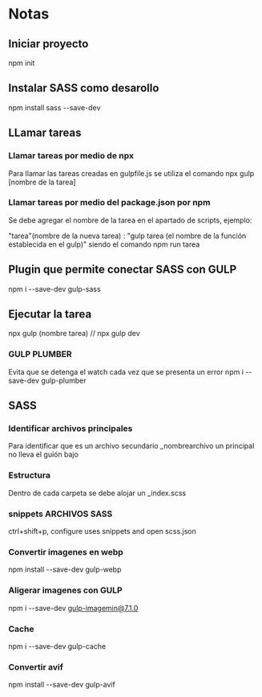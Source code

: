 # Notas
## Iniciar proyecto
npm init

## Instalar SASS como desarollo
npm install sass --save-dev
## LLamar tareas 

### Llamar tareas por medio de npx
Para llamar las tareas creadas en gulpfile.js se utiliza el comando npx gulp [nombre de la tarea]

### Llamar tareas por medio del package.json por npm 
Se debe agregar el nombre de la tarea en el apartado de scripts, ejemplo:

"tarea"(nombre de la nueva tarea) : "gulp tarea (el nombre de la función establecida en el gulp)"
siendo el comando npm run tarea

## Plugin que permite conectar SASS con GULP 
npm i --save-dev gulp-sass

## Ejecutar la tarea

npx gulp (nombre tarea)   // npx gulp dev

### GULP PLUMBER
Evita que se detenga el watch cada vez que se presenta un error
npm i --save-dev gulp-plumber
## SASS 
### Identificar archivos principales
Para identificar que es un archivo secundario _nombrearchivo un principal no lleva el guión bajo 
### Estructura 
Dentro de cada carpeta se debe alojar un _index.scss

### snippets ARCHIVOS SASS
ctrl+shift+p, configure uses snippets and open scss.json

### Convertir imagenes en webp
npm install --save-dev gulp-webp

### Aligerar imagenes con GULP
npm i --save-dev gulp-imagemin@7.1.0

### Cache
npm i --save-dev gulp-cache

### Convertir avif
npm install --save-dev gulp-avif